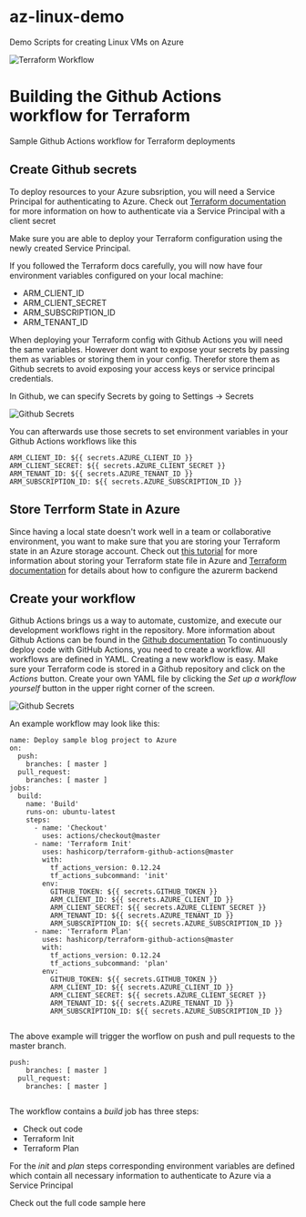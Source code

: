 # az-linux-demo
Demo Scripts for creating Linux VMs on Azure

![Terraform Workflow](https://github.com/sjohner/az-linux-demo/workflows/Deploy%20sample%20blog%20project%20to%20Azure/badge.svg)

# Building the Github Actions workflow for Terraform
Sample Github Actions workflow for Terraform deployments

## Create Github secrets
To deploy resources to your Azure subsription, you will need a Service Principal for authenticating to Azure. Check out [Terraform documentation](https://www.terraform.io/docs/providers/azurerm/guides/service_principal_client_secret.html) for more information on how to authenticate via a Service Principal with a client secret 

Make sure you are able to deploy your Terraform configuration using the newly created Service Principal.

If you followed the Terraform docs carefully, you will now have four environment variables configured on your local machine:

* ARM_CLIENT_ID
* ARM_CLIENT_SECRET
* ARM_SUBSCRIPTION_ID
* ARM_TENANT_ID

When deploying your Terraform config with Github Actions you will need the same variables. However dont want to expose your secrets by passing them as variables or storing them in your config. Therefor store them as Github secrets to avoid exposing your access keys or service principal credentials.

In Github, we can specify Secrets by going to Settings -> Secrets

![Github Secrets](https://github.com/sjohner/az-linux-demo/blob/master/images/github_secrets.png)

You can afterwards use those secrets to set environment variables in your Github Actions workflows like this

```
ARM_CLIENT_ID: ${{ secrets.AZURE_CLIENT_ID }}
ARM_CLIENT_SECRET: ${{ secrets.AZURE_CLIENT_SECRET }}
ARM_TENANT_ID: ${{ secrets.AZURE_TENANT_ID }}
ARM_SUBSCRIPTION_ID: ${{ secrets.AZURE_SUBSCRIPTION_ID }}

```

## Store Terrform State in Azure
Since having a local state doesn't work well in a team or collaborative environment, you want to make sure that you are storing your Terraform state in an Azure storage account. Check out [this tutorial](https://docs.microsoft.com/en-us/azure/developer/terraform/store-state-in-azure-storage) for more information about storing your Terraform state file in Azure and [Terraform documentation](https://www.terraform.io/docs/backends/types/azurerm.html) for details about how to configure the azurerm backend 

## Create your workflow
Github Actions brings us a way to automate, customize, and execute our development workflows right in the repository. More information about Github Actions can be found in the [Github documentation](https://help.github.com/en/actions)
To continuously deploy code with GitHub Actions, you need to create a workflow. All workflows are defined in YAML.
Creating a new workflow is easy. Make sure your Terraform code is stored in a Github repository and click on the _Actions_ button. Create your own YAML file by clicking the _Set up a workflow yourself_ button in the upper right corner of the screen.

![Github Secrets](https://github.com/sjohner/az-linux-demo/blob/master/images/create_workflow.png)

An example workflow may look like this:
```
name: Deploy sample blog project to Azure
on:
  push:
    branches: [ master ]
  pull_request:
    branches: [ master ]
jobs:
  build:
    name: 'Build'
    runs-on: ubuntu-latest
    steps:
      - name: 'Checkout'
        uses: actions/checkout@master
      - name: 'Terraform Init'
        uses: hashicorp/terraform-github-actions@master
        with:
          tf_actions_version: 0.12.24
          tf_actions_subcommand: 'init'
        env:
          GITHUB_TOKEN: ${{ secrets.GITHUB_TOKEN }}
          ARM_CLIENT_ID: ${{ secrets.AZURE_CLIENT_ID }}
          ARM_CLIENT_SECRET: ${{ secrets.AZURE_CLIENT_SECRET }}
          ARM_TENANT_ID: ${{ secrets.AZURE_TENANT_ID }}
          ARM_SUBSCRIPTION_ID: ${{ secrets.AZURE_SUBSCRIPTION_ID }}
      - name: 'Terraform Plan'
        uses: hashicorp/terraform-github-actions@master
        with:
          tf_actions_version: 0.12.24
          tf_actions_subcommand: 'plan'
        env:
          GITHUB_TOKEN: ${{ secrets.GITHUB_TOKEN }}
          ARM_CLIENT_ID: ${{ secrets.AZURE_CLIENT_ID }}
          ARM_CLIENT_SECRET: ${{ secrets.AZURE_CLIENT_SECRET }}
          ARM_TENANT_ID: ${{ secrets.AZURE_TENANT_ID }}
          ARM_SUBSCRIPTION_ID: ${{ secrets.AZURE_SUBSCRIPTION_ID }}
          
````

The above example will trigger the worflow on push and pull requests to the master branch.
```
push:
    branches: [ master ]
  pull_request:
    branches: [ master ]
    
```

The workflow contains a _build_ job has three steps:
* Check out code
* Terraform Init
* Terraform Plan

For the _init_ and _plan_ steps corresponding environment variables are defined which contain all necessary information to authenticate to Azure via a Service Principal

Check out the full code sample here


